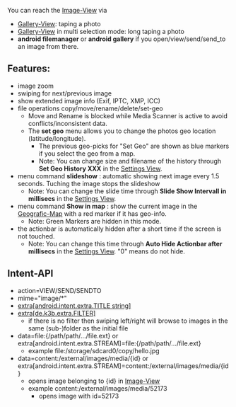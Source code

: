 You can reach the [Image-View](Image-View) via

* [Gallery-View](Gallery-View): taping a photo
* [Gallery-View](Gallery-View) in multi selection mode: long taping a photo
* **android filemanager** or **android gallery** if you open/view/send/send_to an image from there.

## Features:

* image zoom
* swiping for next/previous image
* show extended image info (Exif, IPTC, XMP, ICC)
* file operations copy/move/rename/delete/set-geo
	* Move and Rename is blocked while Media Scanner is active to avoid conflicts/inconsistent data.
	* The **set geo** menu allows you to change the photos geo location (latitude/longitude).
	  * The previous geo-picks for "Set Geo" are shown as blue markers if you select the geo from a map.
	  * Note: You can change size and filename of the history through **Set Geo History XXX** in the [Settings View](settings).
* menu command **slideshow** : automatic showing next image every 1.5 seconds. Tuching the image stops the slideshow
	* Note: You can change the slide time through **Slide Show Intervall in millisecs** in the [Settings View](settings).
* menu command **Show in map** : show the current image in the [Geografic-Map](geographic-map) with a red marker if it has geo-info.
	* Note: Green Markers are hidden in this mode.
* the actionbar is automatically hidden after a short time if the screen is not touched.
	* Note: You can change this time through **Auto Hide Actionbar after millisecs** in the [Settings View](settings). "0" means do not hide.

## <a name='api'>Intent-API</a> 

* action=VIEW/SEND/SENDTO
* mime="image/*"
* [extra[android.intent.extra.TITLE string]](intentapi#EXTRA_TITLE)
* [extra[de.k3b.extra.FILTER]](intentapi#filter)
	* if there is no filter then swiping left/right will browse to images in the same (sub-)folder as the initial file
* data=file:{/path/path/.../file.ext} or extra[android.intent.extra.STREAM]=file:{/path/path/.../file.ext}
  * example file:/storage/sdcard0/copy/hello.jpg
* data=content:/external/images/media/{id} or extra[android.intent.extra.STREAM]=content:/external/images/media/{id}
  * opens image belonging to {id} in [Image-View](https://github.com/k3b/AndroFotoFinder/wiki/Image-View) 
  * example content:/external/images/media/52173
	* opens image with id=52173
